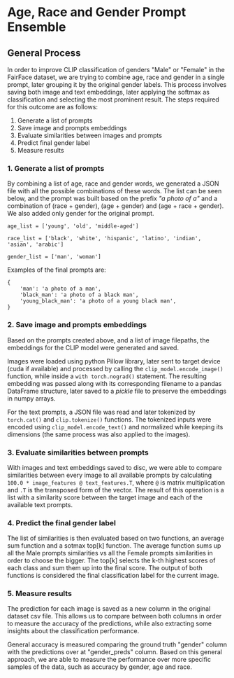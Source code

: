 # Age, Race and Gender Prompt Ensemble
## General Process

In order to improve CLIP classification of genders "Male" or "Female" in the FairFace dataset, we are trying to combine age, race and gender in a single prompt, later grouping it by the original gender labels. This process involves saving both image and text embeddings, later applying the softmax as classification and selecting the most prominent result. The steps required for this outcome are as follows:

1. Generate a list of prompts
2. Save image and prompts embeddings
3. Evaluate similarities between images and prompts
4. Predict final gender label
5. Measure results

### 1. Generate a list of prompts

By combining a list of age, race and gender words, we generated a JSON file with all the possible combinations of these words. The list can be seen below, and the prompt was built based on the prefix *"a photo of a"* and a combination of (race + gender), (age + gender) and (age + race + gender). We also added only gender for the original prompt.

```
age_list = ['young', 'old', 'middle-aged']

race_list = ['black', 'white', 'hispanic', 'latino', 'indian', 'asian', 'arabic']

gender_list = ['man', 'woman']
```

Examples of the final prompts are:

```
{
	'man': 'a photo of a man', 
	'black_man': 'a photo of a black man',
	'young_black_man': 'a photo of a young black man',
}
```

### 2. Save image and prompts embeddings

Based on the prompts created above, and a list of image filepaths, the embeddings for the CLIP model were generated and saved. 

Images were loaded using python Pillow library, later sent to target device (cuda if available) and processed by calling the `clip_model.encode_image()` function, while inside a `with torch.nograd()` statement. The resulting embedding was passed along with its corresponding filename to a pandas DataFrame structure, later saved to a *pickle* file to preserve the embeddings in numpy arrays.

For the text prompts, a JSON file was read and later tokenized by `torch.cat()` and `clip.tokenize()` functions. The tokenized inputs were encoded using `clip_model.encode_text()` and normalized while keeping its dimensions (the same process was also applied to the images).

### 3. Evaluate similarities between prompts

With images and text embeddings saved to disc, we were able to compare similarities between every image to all available prompts by calculating `100.0 * image_features @ text_features.T`, where `@` is matrix multiplication and `.T` is the transposed form of the vector. The result of this operation is a list with a similarity score between the target image and each of the available text prompts.

### 4. Predict the final gender label

The list of similarities is then evaluated based on two functions, an average sum function and a sotmax top\[k] function. The average function sums up all the Male prompts similarities vs all the Female prompts similarities in order to choose the bigger. The top\[k] selects the k-th highest scores of each class and sum them up into the final score. The output of both functions is considered the final classification label for the current image.

### 5.  Measure results

The prediction for each image is saved as a new column in the original dataset csv file. This allows us to compare between both columns in order to measure the accuracy of the predictions, while also extracting some insights about the classification performance.

General accuracy is measured comparing the ground truth "gender" column with the predictions over at "gender_preds" column. Based on this general approach, we are able to measure the performance over more specific samples of the data, such as accuracy by gender, age and race.